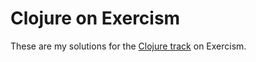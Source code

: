 # Clojure on Exercism

These are my solutions for the [Clojure track](https://exercism.org/tracks/clojure) on Exercism.
